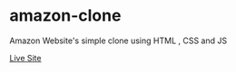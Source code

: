 # amazon-clone
Amazon Website's simple clone using HTML , CSS and JS

[Live Site](https://trishan0.github.io/amazon-clone/)